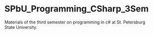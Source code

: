 # SPbU_Programming_CSharp_3Sem
Materials of the third semester on programming in c# at St. Petersburg State University.
